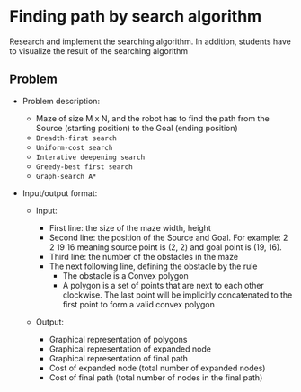 # Finding path by search algorithm
Research and implement the searching algorithm. In addition, students have to visualize the result of the searching algorithm

## Problem

- Problem description:
    - Maze of size M x N, and the robot has to find the path 
from the Source (starting position) to the Goal (ending position)
    - `Breadth-first search`
    - `Uniform-cost search`
    - `Interative deepening search`
    - `Greedy-best first search`
    - `Graph-search A*`


- Input/output format:
    - Input:
        - First line: the size of the maze width, height
        - Second line: the position of the Source and Goal. For example: 2 2 19 16 meaning source point is (2, 2) and goal point is (19, 16).
        - Third line: the number of the obstacles in the maze
        - The next following line, defining the obstacle by the rule
            - The obstacle is a Convex polygon
            - A polygon is a set of points that are next to each other clockwise. The last point will be implicitly concatenated to the first point to form a valid convex polygon
    
    - Output:
        - Graphical representation of polygons
        - Graphical representation of expanded node
        - Graphical representation of final path
        - Cost of expanded node (total number of expanded nodes)
        - Cost of final path (total number of nodes in the final path)

